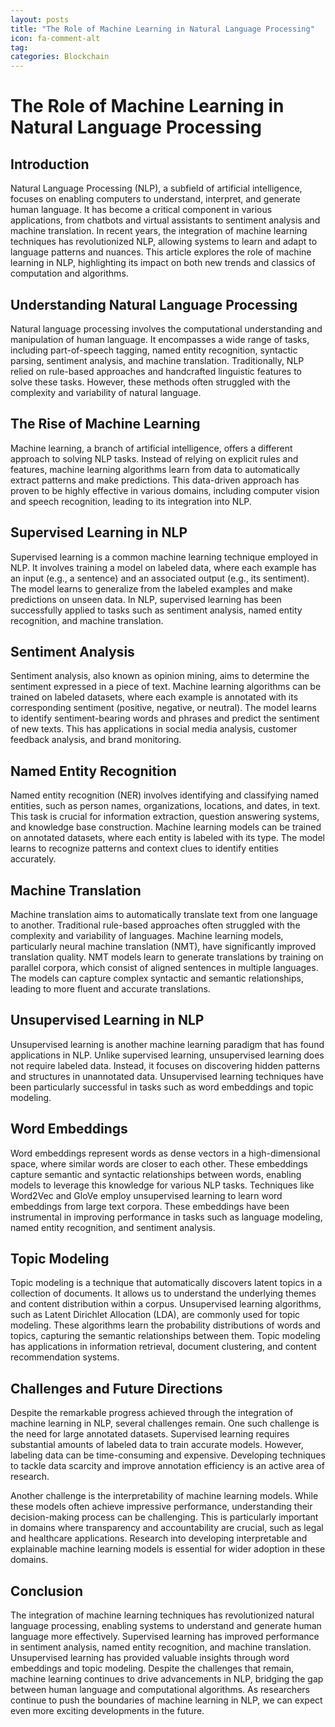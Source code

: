 ```yaml
---
layout: posts
title: "The Role of Machine Learning in Natural Language Processing"
icon: fa-comment-alt
tag:      
categories: Blockchain
---
```



# The Role of Machine Learning in Natural Language Processing

## Introduction

Natural Language Processing (NLP), a subfield of artificial intelligence, focuses on enabling computers to understand, interpret, and generate human language. It has become a critical component in various applications, from chatbots and virtual assistants to sentiment analysis and machine translation. In recent years, the integration of machine learning techniques has revolutionized NLP, allowing systems to learn and adapt to language patterns and nuances. This article explores the role of machine learning in NLP, highlighting its impact on both new trends and classics of computation and algorithms.

## Understanding Natural Language Processing

Natural language processing involves the computational understanding and manipulation of human language. It encompasses a wide range of tasks, including part-of-speech tagging, named entity recognition, syntactic parsing, sentiment analysis, and machine translation. Traditionally, NLP relied on rule-based approaches and handcrafted linguistic features to solve these tasks. However, these methods often struggled with the complexity and variability of natural language.

## The Rise of Machine Learning

Machine learning, a branch of artificial intelligence, offers a different approach to solving NLP tasks. Instead of relying on explicit rules and features, machine learning algorithms learn from data to automatically extract patterns and make predictions. This data-driven approach has proven to be highly effective in various domains, including computer vision and speech recognition, leading to its integration into NLP.

## Supervised Learning in NLP

Supervised learning is a common machine learning technique employed in NLP. It involves training a model on labeled data, where each example has an input (e.g., a sentence) and an associated output (e.g., its sentiment). The model learns to generalize from the labeled examples and make predictions on unseen data. In NLP, supervised learning has been successfully applied to tasks such as sentiment analysis, named entity recognition, and machine translation.

## Sentiment Analysis

Sentiment analysis, also known as opinion mining, aims to determine the sentiment expressed in a piece of text. Machine learning algorithms can be trained on labeled datasets, where each example is annotated with its corresponding sentiment (positive, negative, or neutral). The model learns to identify sentiment-bearing words and phrases and predict the sentiment of new texts. This has applications in social media analysis, customer feedback analysis, and brand monitoring.

## Named Entity Recognition

Named entity recognition (NER) involves identifying and classifying named entities, such as person names, organizations, locations, and dates, in text. This task is crucial for information extraction, question answering systems, and knowledge base construction. Machine learning models can be trained on annotated datasets, where each entity is labeled with its type. The model learns to recognize patterns and context clues to identify entities accurately.

## Machine Translation

Machine translation aims to automatically translate text from one language to another. Traditional rule-based approaches often struggled with the complexity and variability of languages. Machine learning models, particularly neural machine translation (NMT), have significantly improved translation quality. NMT models learn to generate translations by training on parallel corpora, which consist of aligned sentences in multiple languages. The models can capture complex syntactic and semantic relationships, leading to more fluent and accurate translations.

## Unsupervised Learning in NLP

Unsupervised learning is another machine learning paradigm that has found applications in NLP. Unlike supervised learning, unsupervised learning does not require labeled data. Instead, it focuses on discovering hidden patterns and structures in unannotated data. Unsupervised learning techniques have been particularly successful in tasks such as word embeddings and topic modeling.

## Word Embeddings

Word embeddings represent words as dense vectors in a high-dimensional space, where similar words are closer to each other. These embeddings capture semantic and syntactic relationships between words, enabling models to leverage this knowledge for various NLP tasks. Techniques like Word2Vec and GloVe employ unsupervised learning to learn word embeddings from large text corpora. These embeddings have been instrumental in improving performance in tasks such as language modeling, named entity recognition, and sentiment analysis.

## Topic Modeling

Topic modeling is a technique that automatically discovers latent topics in a collection of documents. It allows us to understand the underlying themes and content distribution within a corpus. Unsupervised learning algorithms, such as Latent Dirichlet Allocation (LDA), are commonly used for topic modeling. These algorithms learn the probability distributions of words and topics, capturing the semantic relationships between them. Topic modeling has applications in information retrieval, document clustering, and content recommendation systems.

## Challenges and Future Directions

Despite the remarkable progress achieved through the integration of machine learning in NLP, several challenges remain. One such challenge is the need for large annotated datasets. Supervised learning requires substantial amounts of labeled data to train accurate models. However, labeling data can be time-consuming and expensive. Developing techniques to tackle data scarcity and improve annotation efficiency is an active area of research.

Another challenge is the interpretability of machine learning models. While these models often achieve impressive performance, understanding their decision-making process can be challenging. This is particularly important in domains where transparency and accountability are crucial, such as legal and healthcare applications. Research into developing interpretable and explainable machine learning models is essential for wider adoption in these domains.

## Conclusion

The integration of machine learning techniques has revolutionized natural language processing, enabling systems to understand and generate human language more effectively. Supervised learning has improved performance in sentiment analysis, named entity recognition, and machine translation. Unsupervised learning has provided valuable insights through word embeddings and topic modeling. Despite the challenges that remain, machine learning continues to drive advancements in NLP, bridging the gap between human language and computational algorithms. As researchers continue to push the boundaries of machine learning in NLP, we can expect even more exciting developments in the future.